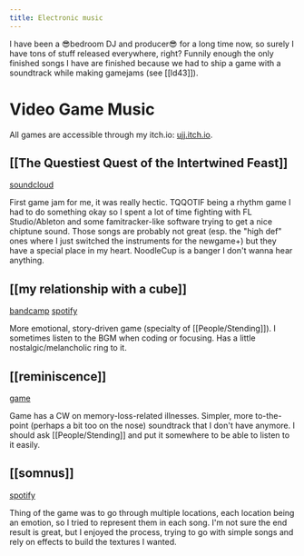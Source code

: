 ```yaml
---
title: Electronic music
---
```


I have been a 😎bedroom DJ and producer😎 for a long time now, so surely I have tons of stuff released everywhere, right?
Funnily enough the only finished songs I have are finished because we had to ship a game with a soundtrack while making gamejams (see [[ld43]]).

# Video Game Music

All games are accessible through my itch.io: [ujj.itch.io](https://ujj.itch.io).

## [[The Questiest Quest of the Intertwined Feast]]

[soundcloud](https://soundcloud.com/le-uj/sets/the-questiest-quest-of-the-intertwined-feast-1)

First game jam for me, it was really hectic. TQQOTIF being a rhythm game I had to do something okay so I spent a lot of time fighting with FL Studio/Ableton and some famitracker-like software trying to get a nice chiptune sound. Those songs are probably not great (esp. the "high def" ones where I just switched the instruments for the newgame+) but they have a special place in my heart. NoodleCup is a banger I don't wanna hear anything.

## [[my relationship with a cube]]

[bandcamp](https://ujjspace.bandcamp.com/album/my-relationship-with-a-cube) [spotify](https://open.spotify.com/album/6IbeVn0Z3uU1FKaild9b09?si=mzo4Q6iYRQ2_CY6TdjTw3g)

More emotional, story-driven game (specialty of [[People/Stending]]). I sometimes listen to the BGM when coding or focusing. Has a little nostalgic/melancholic ring to it.

## [[reminiscence]]

[game](https://stending.itch.io/reminiscence)

Game has a CW on memory-loss-related illnesses.
Simpler, more to-the-point (perhaps a bit too on the nose) soundtrack that I don't have anymore. I should ask [[People/Stending]] and put it somewhere to be able to listen to it easily.

## [[somnus]]

[spotify](https://open.spotify.com/album/1X2WDJ9RLvQx9nq0lNrI9B?si=3Pte8HPtTYCDYkgSM5otyg)

Thing of the game was to go through multiple locations, each location being an emotion, so I tried to represent them in each song. I'm not sure the end result is great, but I enjoyed the process, trying to go with simple songs and rely on effects to build the textures I wanted.
